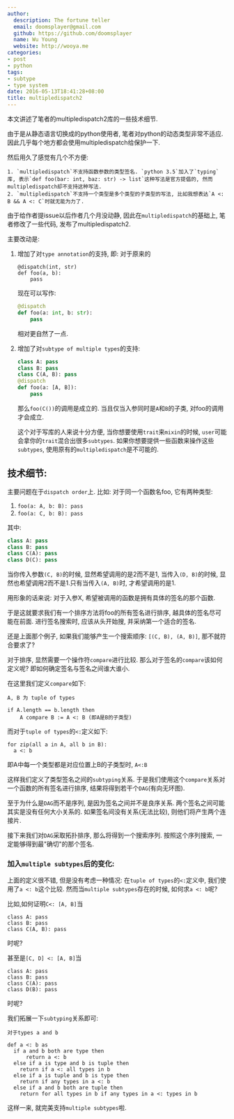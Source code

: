 ```yaml
---
author:
  description: The fortune teller
  email: doomsplayer@gmail.com
  github: https://github.com/doomsplayer
  name: Wu Young
  website: http://wooya.me
categories:
- post
- python
tags:
- subtype
- type system
date: 2016-05-13T18:41:28+08:00
title: multipledispatch2
---
```


本文讲述了笔者的multipledispatch2库的一些技术细节.
<!--more-->

由于是从静态语言切换成的python使用者, 笔者对python的动态类型非常不适应. 因此几乎每个地方都会使用multipledispatch给保护一下.

然后用久了感觉有几个不方便:

    1. `multipledispatch`不支持函数参数的类型签名. `python 3.5`加入了`typing`库, 表示`def foo(bar: int, baz: str) -> list`这种写法是官方提倡的, 然而multipledispatch却不支持这种写法.
    2. `multipledispatch`不支持一个类型是多个类型的子类型的写法, 比如我想表达`A <: B && A <: C`时就无能为力了.

由于给作者提issue以后作者几个月没动静, 因此在`multipledispatch`的基础上, 笔者修改了一些代码, 发布了multipledispatch2.

主要改动是:

  1. 增加了对`type annotation`的支持, 即:
     对于原来的
     
     ```pyhton
     @dispatch(int, str)
     def foo(a, b):
         pass
     ```
     
     现在可以写作:
     
     ```python
     @dispatch
     def foo(a: int, b: str):
         pass
     ```
     
     相对更自然了一点.
     
  2. 增加了对`subtype of multiple types`的支持:
  
     ```python
     class A: pass
     class B: pass
     class C(A, B): pass
     @dispatch
     def foo(a: [A, B]): 
         pass
     ```
     
     那么`foo(C())`的调用是成立的. 当且仅当入参同时是`A`和`B`的子类, 对foo的调用才会成立.
     
     这个对于写库的人来说十分方便, 当你想要使用`trait`来`mixin`的时候, `user`可能会拿你的`trait`混合出很多`subtypes`. 如果你想要提供一些函数来操作这些`subtypes`, 使用原有的`multipledispatch`是不可能的.
     
## 技术细节:
  
  主要问题在于`dispatch order`上. 比如: 对于同一个函数名foo, 它有两种类型:
  
  1. `foo(a: A, b: B): pass`
  2. `foo(a: C, b: B): pass`
  
  其中:
  
  ```python
  class A: pass
  class B: pass
  class C(A): pass
  class D(C): pass
  ```
  
  当你传入参数`(C, B)`的时候, 显然希望调用的是2而不是1, 当传入`(D, B)`的时候, 显然也希望调用2而不是1.只有当传入`(A, B)`时, 才希望调用的是1.
  
  用形象的话来说: 对于入参X, 希望被调用的函数是拥有具体的签名的那个函数.
  
  于是这就要求我们有一个排序方法将foo的所有签名进行排序, 越具体的签名尽可能在前面. 进行签名搜索时, 应该从头开始搜, 并采纳第一个适合的签名.
  
  还是上面那个例子, 如果我们能够产生一个搜索顺序: `[(C, B), (A, B)]`, 那不就符合要求了?
  
  对于排序, 显然需要一个操作符`compare`进行比较. 那么对于签名的`compare`该如何定义呢? 即如何确定签名与签名之间谁大谁小.
  
  在这里我们定义`compare`如下:
  
  ```
  A, B 为 tuple of types
  
  if A.length == b.length then
      A compare B := A <: B (即A是B的子类型)
  ```
  
  而对于`tuple of types`的`<:`定义如下:
  
  ```
  for zip(all a in A, all b in B):
    a <: b
  ```
  即A中每一个类型都是对应位置上B的子类型时, `A<:B`
  
  这样我们定义了类型签名之间的`subtyping`关系. 于是我们使用这个`compare`关系对一个函数的所有签名进行排序, 结果将得到若干个`DAG`(有向无环图).
  
  至于为什么是`DAG`而不是序列, 是因为签名之间并不是良序关系. 两个签名之间可能其实是没有任何大小关系的. 如果签名间没有关系(无法比较), 则他们将产生两个连接片.
  
  接下来我们对`DAG`采取拓扑排序, 那么将得到一个搜索序列. 按照这个序列搜索, 一定能够得到最"确切"的那个签名.
    
### 加入`multiple subtypes`后的变化:
  
  上面的定义很不错, 但是没有考虑一种情况: 在`tuple of types`的`<:`定义中, 我们使用了`a <: b`这个比较. 然而当`multiple subtypes`存在的时候, 如何求`a <: b`呢?
  
  比如,如何证明`C<: [A, B]`当
  
  ```
  class A: pass
  class B: pass
  class C(A, B): pass
  ```
  
  时呢?
  
  甚至是`[C, D] <: [A, B]`当
  
  ```
  class A: pass
  class B: pass
  class C(A): pass
  class D(B): pass
  ```
  
  时呢?
  
  我们拓展一下`subtyping`关系即可:
  
  ```
  对于types a and b
  
  def a <: b as
    if a and b both are type then
        return a <: b
    else if a is type and b is tuple then
      return if a <: all types in b
    else if a is tuple and b is type then
      return if any types in a <: b
    else if a and b both are tuple then
      return for all types in b if any types in a <: types in b
  ```
  
  这样一来, 就完美支持`multiple subtypes`啦.
